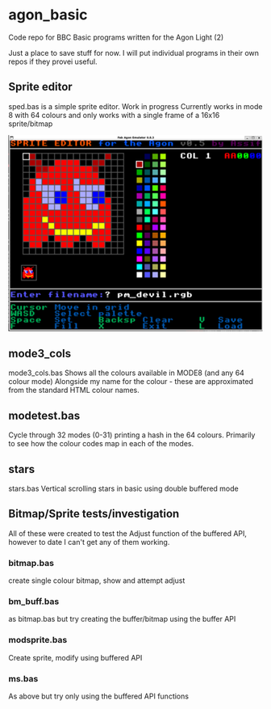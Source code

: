 # agon_basic
Code repo for BBC Basic programs written for the Agon Light (2)

Just a place to save stuff for now.
I will put individual programs in their own repos if they provei useful.

## Sprite editor
sped.bas is a simple sprite editor.
Work in progress
Currently works in mode 8 with 64 colours and only works with a single frame of a 16x16 sprite/bitmap

![sped screenshot](SpriteEditor_v0.5.png "Sprite Editor screenshot v0.5")

## mode3_cols
mode3_cols.bas 
Shows all the colours available in MODE8 (and any 64 colour mode)
Alongside my name for the colour - these are approximated from the standard HTML colour names.

## modetest.bas
Cycle through 32 modes (0-31) printing a hash in the 64 colours.
Primarily to see how the colour codes map in each of the modes.

## stars
stars.bas
Vertical scrolling stars in basic using double buffered mode

## Bitmap/Sprite tests/investigation
All of these were created to test the Adjust function of the buffered API, however to date I can't get any of them working.

### bitmap.bas 
create single colour bitmap, show and attempt adjust

### bm_buff.bas 
as bitmap.bas but try creating the buffer/bitmap using the buffer API

### modsprite.bas
Create sprite, modify using buffered API

### ms.bas
As above but try only using the buffered API functions
